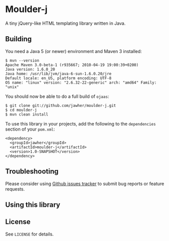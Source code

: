 Moulder-j
=======================

A tiny jQuery-like HTML templating library written in Java.

Building
--------

You need a Java 5 (or newer) environment and Maven 3 installed:

    $ mvn --version
    Apache Maven 3.0-beta-1 (r935667; 2010-04-19 19:00:39+0200)
    Java version: 1.6.0_20
    Java home: /usr/lib/jvm/java-6-sun-1.6.0.20/jre
    Default locale: en_US, platform encoding: UTF-8
    OS name: "linux" version: "2.6.32-22-generic" arch: "amd64" Family: "unix"

You should now be able to do a full build of `ojaas`:

    $ git clone git://github.com/jawher/moulder-j.git
    $ cd moulder-j
    $ mvn clean install

To use this library in your projects, add the following to the `dependencies` section of your
`pom.xml`:

    <dependency>
      <groupId>jawher</groupId>
      <artifactId>moulder-j</artifactId>
      <version>1.0-SNAPSHOT</version>
    </dependency>

Troubleshooting
---------------

Please consider using [Github issues tracker](http://github.com/jawher/moulder-j/issues) to submit bug reports or feature requests.


Using this library
------------------



License
-------

See `LICENSE` for details.
